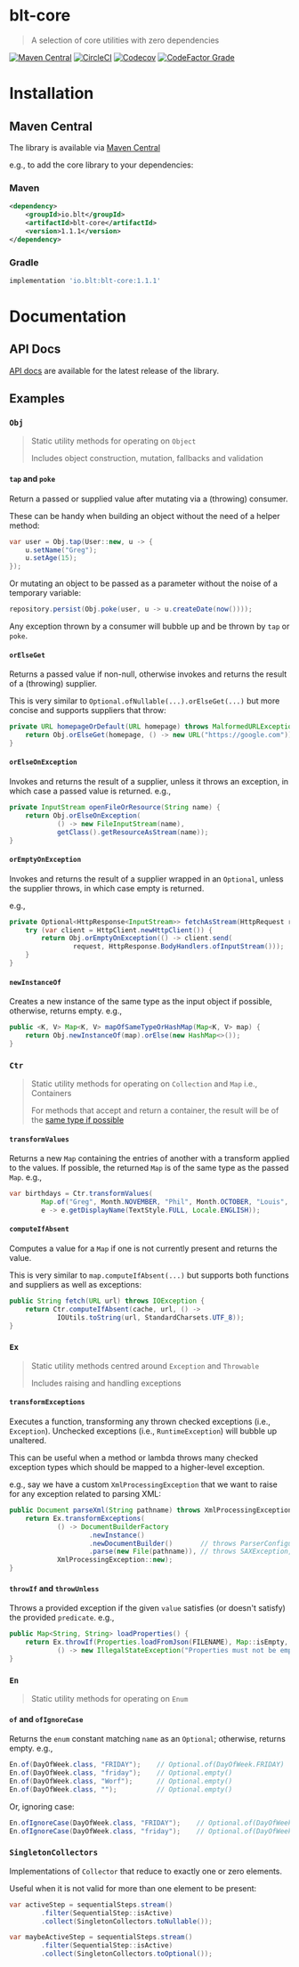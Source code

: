 # blt-core
> A selection of core utilities with zero dependencies

[![Maven Central](https://img.shields.io/maven-central/v/io.blt/blt-core.svg)](https://central.sonatype.com/artifact/io.blt/blt-core)
[![CircleCI](https://img.shields.io/circleci/build/github/michaelcowan/blt-core/master.svg)](https://dl.circleci.com/status-badge/redirect/gh/michaelcowan/blt-core/tree/master)
[![Codecov](https://img.shields.io/codecov/c/github/michaelcowan/blt-core)](https://codecov.io/github/michaelcowan/blt-core)
[![CodeFactor Grade](https://img.shields.io/codefactor/grade/github/michaelcowan/blt-core)](https://www.codefactor.io/repository/github/michaelcowan/blt-core)

# Installation

## Maven Central

The library is available via [Maven Central](https://central.sonatype.com/artifact/io.blt/blt-core)

e.g., to add the core library to your dependencies:

### Maven
```xml
<dependency>
    <groupId>io.blt</groupId>
    <artifactId>blt-core</artifactId>
    <version>1.1.1</version>
</dependency>
```

### Gradle
```groovy
implementation 'io.blt:blt-core:1.1.1'
```

# Documentation

## API Docs

[API docs](https://michaelcowan.github.io/blt-core/apidocs) are available for the latest release of the library.

## Examples

### `Obj`

> Static utility methods for operating on `Object`
> 
> Includes object construction, mutation, fallbacks and validation

#### `tap` and `poke`

Return a passed or supplied value after mutating via a (throwing) consumer.

These can be handy when building an object without the need of a helper method:

```java
var user = Obj.tap(User::new, u -> {
    u.setName("Greg");
    u.setAge(15);
});
```

Or mutating an object to be passed as a parameter without the noise of a temporary variable:

```java
repository.persist(Obj.poke(user, u -> u.createDate(now())));
```

Any exception thrown by a consumer will bubble up and be thrown by `tap` or `poke`.

#### `orElseGet`

Returns a passed value if non-null, otherwise invokes and returns the result of a (throwing) supplier.

This is very similar to `Optional.ofNullable(...).orElseGet(...)` but more concise and supports suppliers that throw:

```java
private URL homepageOrDefault(URL homepage) throws MalformedURLException {
    return Obj.orElseGet(homepage, () -> new URL("https://google.com"));
}
```

#### `orElseOnException`

Invokes and returns the result of a supplier, unless it throws an exception, in which case a passed value is returned. 
e.g.,

```java
private InputStream openFileOrResource(String name) {
    return Obj.orElseOnException(
            () -> new FileInputStream(name),
            getClass().getResourceAsStream(name));
}
```

#### `orEmptyOnException`

Invokes and returns the result of a supplier wrapped in an `Optional`, unless the supplier throws, in which case empty 
is returned.

e.g.,

```java
private Optional<HttpResponse<InputStream>> fetchAsStream(HttpRequest request) {
    try (var client = HttpClient.newHttpClient()) {
        return Obj.orEmptyOnException(() -> client.send(
                request, HttpResponse.BodyHandlers.ofInputStream()));
    }
}
```

#### `newInstanceOf`

Creates a new instance of the same type as the input object if possible, otherwise, returns empty. e.g.,

```java
public <K, V> Map<K, V> mapOfSameTypeOrHashMap(Map<K, V> map) {
    return Obj.newInstanceOf(map).orElse(new HashMap<>());
}
```

### `Ctr`

> Static utility methods for operating on `Collection` and `Map` i.e., Containers
> 
> For methods that accept and return a container, the result will be of the [same type if possible](#newInstanceOf)

#### `transformValues`

Returns a new `Map` containing the entries of another with a transform applied to the values. 
If possible, the returned `Map` is of the same type as the passed `Map`.
e.g.,

```java
var birthdays = Ctr.transformValues(
        Map.of("Greg", Month.NOVEMBER, "Phil", Month.OCTOBER, "Louis", Month.FEBRUARY), 
        e -> e.getDisplayName(TextStyle.FULL, Locale.ENGLISH));
```

#### `computeIfAbsent`

Computes a value for a `Map` if one is not currently present and returns the value.

This is very similar to `map.computeIfAbsent(...)` but supports both functions and suppliers as well as exceptions:

```java
public String fetch(URL url) throws IOException {
    return Ctr.computeIfAbsent(cache, url, () ->
            IOUtils.toString(url, StandardCharsets.UTF_8));
}
```

### `Ex`

> Static utility methods centred around `Exception` and `Throwable`
> 
> Includes raising and handling exceptions

#### `transformExceptions`

Executes a function, transforming any thrown checked exceptions (i.e., `Exception`).
Unchecked exceptions (i.e., `RuntimeException`) will bubble up unaltered.

This can be useful when a method or lambda throws many checked exception types which should be mapped to a higher-level
exception.

e.g., say we have a custom `XmlProcessingException` that we want to raise for any exception related to parsing XML:

```java
public Document parseXml(String pathname) throws XmlProcessingException {
    return Ex.transformExceptions(
            () -> DocumentBuilderFactory
                    .newInstance()
                    .newDocumentBuilder()       // throws ParserConfigurationException
                    .parse(new File(pathname)), // throws SAXException, IOException
            XmlProcessingException::new);
}
```

#### `throwIf` and `throwUnless`

Throws a provided exception if the given `value` satisfies (or doesn't satisfy) the provided `predicate`.
e.g.,

```java
public Map<String, String> loadProperties() {
    return Ex.throwIf(Properties.loadFromJson(FILENAME), Map::isEmpty,
            () -> new IllegalStateException("Properties must not be empty"));
}
```

### `En`

> Static utility methods for operating on `Enum`

#### `of` and `ofIgnoreCase`

Returns the `enum` constant matching `name` as an `Optional`; otherwise, returns empty.
e.g.,

```java
En.of(DayOfWeek.class, "FRIDAY");    // Optional.of(DayOfWeek.FRIDAY)
En.of(DayOfWeek.class, "friday");    // Optional.empty()
En.of(DayOfWeek.class, "Worf");      // Optional.empty()
En.of(DayOfWeek.class, "");          // Optional.empty()
```

Or, ignoring case:

```java
En.ofIgnoreCase(DayOfWeek.class, "FRIDAY");    // Optional.of(DayOfWeek.FRIDAY)
En.ofIgnoreCase(DayOfWeek.class, "friday");    // Optional.of(DayOfWeek.FRIDAY)
```

### `SingletonCollectors`

Implementations of `Collector` that reduce to exactly one or zero elements.

Useful when it is not valid for more than one element to be present:

```java
var activeStep = sequentialSteps.stream()
        .filter(SequentialStep::isActive)
        .collect(SingletonCollectors.toNullable());
```

```java
var maybeActiveStep = sequentialSteps.stream()
        .filter(SequentialStep::isActive)
        .collect(SingletonCollectors.toOptional());
```
